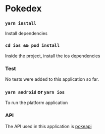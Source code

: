 # Pokedex

### `yarn install`

Install dependencies

### `cd ios && pod install`

Inside the project, install the ios dependencies

### Test

No tests were added to this application so far.

### `yarn android` or `yarn ios`

To run the platform application

### API

The API used in this application is [pokeapi](https://pokeapi.co)